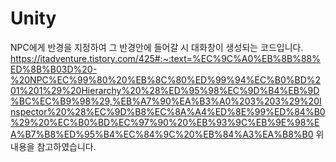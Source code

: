 # Unity






NPC에게 반경을 지정하여 그 반경안에 들어갈 시 대화창이 생성되는 코드입니다. 
https://itadventure.tistory.com/425#:~:text=%EC%9C%A0%EB%8B%88%ED%8B%B03D%20-%20NPC%EC%99%80%20%EB%8C%80%ED%99%94%EC%B0%BD%201%201%29%20Hierarchy%20%28%ED%95%98%EC%9D%B4%EB%9D%BC%EC%B9%98%29,%EB%A7%90%EA%B3%A0%203%203%29%20Inspector%20%28%EC%9D%B8%EC%8A%A4%ED%8E%99%ED%84%B0%29%20%EC%B0%BD%EC%97%90%20%EB%93%9C%EB%9E%98%EA%B7%B8%ED%95%B4%EC%84%9C%20%EB%84%A3%EA%B8%B0 
위 내용을 참고하였습니다.
